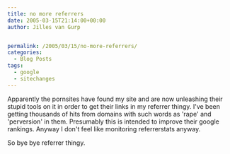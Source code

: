 ```yaml
---
title: no more referrers
date: 2005-03-15T21:14:00+00:00
author: Jilles van Gurp


permalink: /2005/03/15/no-more-referrers/
categories:
  - Blog Posts
tags:
  - google
  - sitechanges
---
```

 Apparently the pornsites have found my site and are now unleashing their stupid tools on it in order to get their links in my referrer thingy. I've been getting thousands of hits from domains with such words as 'rape' and 'perversion' in them. Presumably this is intended to improve their google rankings. Anyway I don't feel like monitoring referrerstats anyway.

So bye bye referrer thingy. 